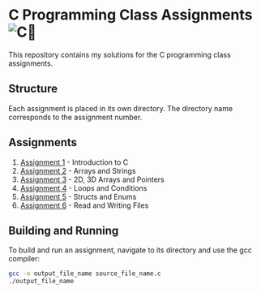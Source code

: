 # C Programming Class Assignments ![C](https://img.shields.io/badge/c-%2300599C.svg?style=for-the-badge&logo=c&logoColor=white)🌵

This repository contains my solutions for the C programming class assignments.

## Structure

Each assignment is placed in its own directory. The directory name corresponds to the assignment number.

## Assignments

1. [Assignment 1](./TP_1/) - Introduction to C
2. [Assignment 2](./TP_2/) - Arrays and Strings
3. [Assignment 3](./TP_3) - 2D, 3D Arrays and Pointers
4. [Assignment 4](./TP_4) - Loops and Conditions
5. [Assignment 5](./TP_5) - Structs and Enums
6. [Assignment 6](./TP_6) - Read and Writing Files

## Building and Running

To build and run an assignment, navigate to its directory and use the gcc compiler:

```bash
gcc -o output_file_name source_file_name.c
./output_file_name
